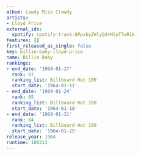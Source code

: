 ```yaml
---
album: Lawdy Miss Clawdy
artists:
- Lloyd Price
external_ids:
  spotify: spotify:track:6PpxbyZHlyQdrNlpT7wRik
features: []
first_released_as_single: false
key: billie-baby-lloyd-price
name: Billie Baby
rankings:
- end_date: '1964-01-17'
  rank: 87
  ranking_list: Billboard Hot 100
  start_date: '1964-01-11'
- end_date: '1964-01-24'
  rank: 85
  ranking_list: Billboard Hot 100
  start_date: '1964-01-18'
- end_date: '1964-01-31'
  rank: 84
  ranking_list: Billboard Hot 100
  start_date: '1964-01-25'
release_year: 1964
runtime: 180213
---
```


